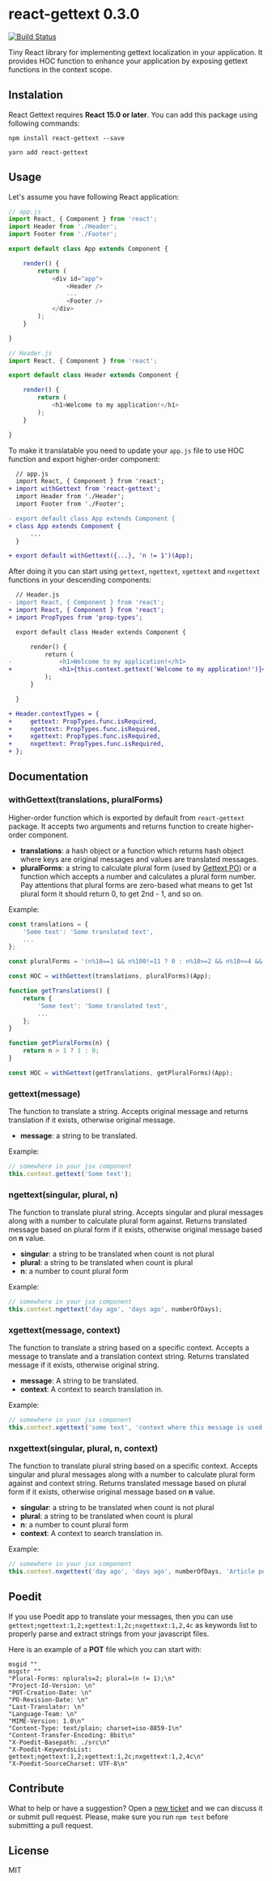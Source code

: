 # react-gettext 0.3.0

[![Build Status](https://travis-ci.org/eugene-manuilov/react-gettext.svg?branch=master)](https://travis-ci.org/eugene-manuilov/react-gettext)

Tiny React library for implementing gettext localization in your application. It provides HOC function to enhance your application by exposing gettext functions in the context scope.

## Instalation

React Gettext requires **React 15.0 or later**. You can add this package using following commands:

```
npm install react-gettext --save
```

```
yarn add react-gettext
```

## Usage

Let's assume you have following React application:

```javascript
// app.js
import React, { Component } from 'react';
import Header from './Header';
import Footer from './Footer';

export default class App extends Component {

    render() {
        return (
            <div id="app">
                <Header />
                ...
                <Footer />
            </div>
        );
    }

}
```

```javascript
// Header.js
import React, { Component } from 'react';

export default class Header extends Component {

    render() {
        return (
            <h1>Welcome to my application!</h1>
        );
    }

}
```

To make it translatable you need to update your `app.js` file to use HOC function and export higher-order component:

```diff
  // app.js
  import React, { Component } from 'react';
+ import withGettext from 'react-gettext';
  import Header from './Header';
  import Footer from './Footer';

- export default class App extends Component {
+ class App extends Component {
      ...
  }

+ export default withGettext({...}, 'n != 1')(App);
```

After doing it you can start using `gettext`, `ngettext`, `xgettext` and `nxgettext` functions in your descending components:

```diff
  // Header.js
- import React, { Component } from 'react';
+ import React, { Component } from 'react';
+ import PropTypes from 'prop-types';

  export default class Header extends Component {

      render() {
          return (
-             <h1>Welcome to my application!</h1>
+             <h1>{this.context.gettext('Welcome to my application!')}</h1>
          );
      }

  }

+ Header.contextTypes = {
+     gettext: PropTypes.func.isRequired,
+     ngettext: PropTypes.func.isRequired,
+     xgettext: PropTypes.func.isRequired,
+     nxgettext: PropTypes.func.isRequired,
+ };
```

## Documentation

### withGettext(translations, pluralForms)

Higher-order function which is exported by default from `react-gettext` package. It accepts two arguments and returns function to create higher-order component.

- **translations**: a hash object or a function which returns hash object where keys are original messages and values are translated messages.
- **pluralForms**: a string to calculate plural form (used by [Gettext PO](http://docs.translatehouse.org/projects/localization-guide/en/latest/l10n/pluralforms.html?id=l10n/pluralforms)) or a function which accepts a number and calculates a plural form number. Pay attentions that plural forms are zero-based what means to get 1st plural form it should return 0, to get 2nd - 1, and so on.

Example:

```javascript
const translations = {
    'Some text': 'Some translated text',
    ...
};

const pluralForms = '(n%10==1 && n%100!=11 ? 0 : n%10>=2 && n%10<=4 && (n%100<10 || n%100>=20) ? 1 : 2)'; // 3 plural forms for Russian, Belarusian, Bosnian, Croatian, Serbian, Ukrainian, etc.

const HOC = withGettext(translations, pluralForms)(App);
```

```javascript
function getTranslations() {
    return {
        'Some text': 'Some translated text',
        ...
    };
}

function getPluralForms(n) {
    return n > 1 ? 1 : 0;
}

const HOC = withGettext(getTranslations, getPluralForms)(App);
```

### gettext(message)

The function to translate a string. Accepts original message and returns translation if it exists, otherwise original message.

- **message**: a string to be translated.

Example:

```javascript
// somewhere in your jsx component
this.context.gettext('Some text');
```

### ngettext(singular, plural, n)

The function to translate plural string. Accepts singular and plural messages along with a number to calculate plural form against. Returns translated message based on plural form if it exists, otherwise original message based on **n** value.

- **singular**: a string to be translated when count is not plural
- **plural**: a string to be translated when count is plural
- **n**: a number to count plural form

Example:

```javascript
// somewhere in your jsx component
this.context.ngettext('day ago', 'days ago', numberOfDays);
```

### xgettext(message, context)

The function to translate a string based on a specific context. Accepts a message to translate and a translation context string. Returns translated message if it exists, otherwise original string.

- **message**: A string to be translated.
- **context**: A context to search translation in.

Example:

```javascript
// somewhere in your jsx component
this.context.xgettext('some text', 'context where this message is used');
```

### nxgettext(singular, plural, n, context)

The function to translate plural string based on a specific context. Accepts singular and plural messages along with a number to calculate plural form against and context string. Returns translated message based on plural form if it exists, otherwise original message based on **n** value.

- **singular**: a string to be translated when count is not plural
- **plural**: a string to be translated when count is plural
- **n**: a number to count plural form
- **context**: A context to search translation in.

Example:

```javascript
// somewhere in your jsx component
this.context.nxgettext('day ago', 'days ago', numberOfDays, 'Article publish date');
```

## Poedit

If you use Poedit app to translate your messages, then you can use `gettext;ngettext:1,2;xgettext:1,2c;nxgettext:1,2,4c` as keywords list to properly parse and extract strings from your javascript files.

Here is an example of a **POT** file which you can start with:

```
msgid ""
msgstr ""
"Plural-Forms: nplurals=2; plural=(n != 1);\n"
"Project-Id-Version: \n"
"POT-Creation-Date: \n"
"PO-Revision-Date: \n"
"Last-Translator: \n"
"Language-Team: \n"
"MIME-Version: 1.0\n"
"Content-Type: text/plain; charset=iso-8859-1\n"
"Content-Transfer-Encoding: 8bit\n"
"X-Poedit-Basepath: ./src\n"
"X-Poedit-KeywordsList: gettext;ngettext:1,2;xgettext:1,2c;nxgettext:1,2,4c\n"
"X-Poedit-SourceCharset: UTF-8\n"
```

## Contribute

What to help or have a suggestion? Open a [new ticket](https://github.com/eugene-manuilov/react-gettext/issues/new) and we can discuss it or submit pull request. Please, make sure you run `npm test` before submitting a pull request.

## License

MIT
